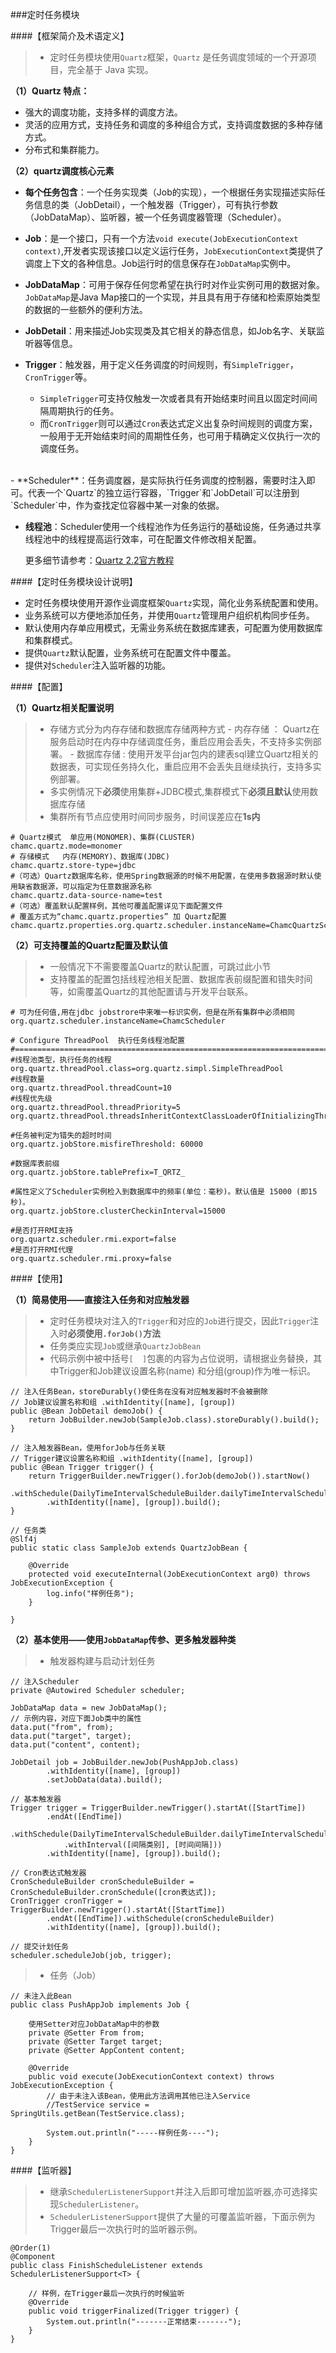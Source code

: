 
###定时任务模块

####【框架简介及术语定义】

> - 定时任务模块使用`Quartz`框架，`Quartz` 是任务调度领域的一个开源项目，完全基于 Java 实现。

**（1）Quartz 特点：**

- 强大的调度功能，支持多样的调度方法。
- 灵活的应用方式，支持任务和调度的多种组合方式，支持调度数据的多种存储方式。
- 分布式和集群能力。

**（2）quartz调度核心元素**

- **每个任务包含**：一个任务实现类（Job的实现），一个根据任务实现描述实际任务信息的类（JobDetail），一个触发器（Trigger），可有执行参数（JobDataMap）、监听器，被一个任务调度器管理（Scheduler）。

- **Job**：是一个接口，只有一个方法`void execute(JobExecutionContext context)`,开发者实现该接口以定义运行任务，`JobExecutionContext`类提供了调度上下文的各种信息。Job运行时的信息保存在`JobDataMap`实例中。

- **JobDataMap**：可用于保存任何您希望在执行时对作业实例可用的数据对象。 `JobDataMap`是Java Map接口的一个实现，并且具有用于存储和检索原始类型的数据的一些额外的便利方法。

- **JobDetail**：用来描述Job实现类及其它相关的静态信息，如Job名字、关联监听器等信息。

- **Trigger**：触发器，用于定义任务调度的时间规则，有`SimpleTrigger`，`CronTrigger`等。
	- `SimpleTrigger`可支持仅触发一次或者具有开始结束时间且以固定时间间隔周期执行的任务。
	- 而`CronTrigger`则可以通过`Cron`表达式定义出复杂时间规则的调度方案，一般用于无开始结束时间的周期性任务，也可用于精确定义仅执行一次的调度任务。
</br>
- **Scheduler**：任务调度器，是实际执行任务调度的控制器，需要时注入即可。代表一个`Quartz`的独立运行容器，`Trigger`和`JobDetail`可以注册到`Scheduler`中，作为查找定位容器中某一对象的依据。

- **线程池**：Scheduler使用一个线程池作为任务运行的基础设施，任务通过共享线程池中的线程提高运行效率，可在配置文件修改相关配置。

	更多细节请参考：[Quartz 2.2官方教程](http://www.quartz-scheduler.org/documentation/quartz-2.2.x/tutorials/ "Quartz 2.2官方教程")

####【定时任务模块设计说明】

- 定时任务模块使用开源作业调度框架`Quartz`实现，简化业务系统配置和使用。
- 业务系统可以方便地添加任务，并使用`Quartz`管理用户组织机构同步任务。
- 默认使用内存单应用模式，无需业务系统在数据库建表，可配置为使用数据库和集群模式。
- 提供`Quartz`默认配置，业务系统可在配置文件中覆盖。
- 提供对`Scheduler`注入监听器的功能。

####【配置】

**（1）Quartz相关配置说明**

> - 存储方式分为内存存储和数据库存储两种方式
	- 内存存储 ： Quartz在服务启动时在内存中存储调度任务，重启应用会丢失，不支持多实例部署。
	- 数据库存储 : 使用开发平台jar包内的建表sql建立Quartz相关的数据表，可实现任务持久化，重启应用不会丢失且继续执行，支持多实例部署。
> - 多实例情况下**必须**使用集群+JDBC模式,集群模式下**必须且默认**使用数据库存储
> - 集群所有节点应使用时间同步服务，时间误差应在**1s内**

	# Quartz模式  单应用(MONOMER)、集群(CLUSTER)
	chamc.quartz.mode=monomer
	# 存储模式   内存(MEMORY)、数据库(JDBC)
	chamc.quartz.store-type=jdbc
	#（可选）Quartz数据库名称，使用Spring数据源的时候不用配置，在使用多数据源时默认使用缺省数据源，可以指定为任意数据源名称
	chamc.quartz.data-source-name=test
	#（可选）覆盖默认配置样例，其他可覆盖配置详见下面配置文件
	# 覆盖方式为“chamc.quartz.properties” 加 Quartz配置
	chamc.quartz.properties.org.quartz.scheduler.instanceName=ChamcQuartzScheduler
	
**（2）可支持覆盖的Quartz配置及默认值**

> - 一般情况下不需要覆盖Quartz的默认配置，可跳过此小节
> - 支持覆盖的配置包括线程池相关配置、数据库表前缀配置和错失时间等，如需覆盖Quartz的其他配置请与开发平台联系。
	
	# 可为任何值,用在jdbc jobstrore中来唯一标识实例，但是在所有集群中必须相同
	org.quartz.scheduler.instanceName=ChamcScheduler
	
	# Configure ThreadPool  执行任务线程池配置
	#============================================================================
	#线程池类型，执行任务的线程
	org.quartz.threadPool.class=org.quartz.simpl.SimpleThreadPool
	#线程数量
	org.quartz.threadPool.threadCount=10
	#线程优先级
	org.quartz.threadPool.threadPriority=5
	org.quartz.threadPool.threadsInheritContextClassLoaderOfInitializingThread=true 
	
	#任务被判定为错失的超时时间
	org.quartz.jobStore.misfireThreshold: 60000
	
	#数据库表前缀
	org.quartz.jobStore.tablePrefix=T_QRTZ_
	
	#属性定义了Scheduler实例检入到数据库中的频率(单位：毫秒)。默认值是 15000 (即15 秒)。
	org.quartz.jobStore.clusterCheckinInterval=15000
	
	#是否打开RMI支持
	org.quartz.scheduler.rmi.export=false
	#是否打开RMI代理
	org.quartz.scheduler.rmi.proxy=false

####【使用】

**（1）简易使用——直接注入任务和对应触发器**

> - 定时任务模块对注入的`Trigger`和对应的`Job`进行提交，因此`Trigger`注入时**必须使用`.forJob()`方法**
> - 任务类应实现`Job`或继承`QuartzJobBean`
> - 代码示例中被中括号`[  ]`包裹的内容为占位说明，请根据业务替换，其中Trigger和Job建议设置名称(name) 和分组(group)作为唯一标识。

	// 注入任务Bean，storeDurably()使任务在没有对应触发器时不会被删除
	// Job建议设置名称和组 .withIdentity([name], [group])
	public @Bean JobDetail demoJob() {
		return JobBuilder.newJob(SampleJob.class).storeDurably().build();
	}
	
	// 注入触发器Bean，使用forJob与任务关联
	// Trigger建议设置名称和组 .withIdentity([name], [group])
	public @Bean Trigger trigger() {
		return TriggerBuilder.newTrigger().forJob(demoJob()).startNow()
			.withSchedule(DailyTimeIntervalScheduleBuilder.dailyTimeIntervalSchedule().withIntervalInSeconds(5))
			.withIdentity([name], [group]).build();
	}
	
	// 任务类	
	@Slf4j
	public static class SampleJob extends QuartzJobBean {
	
		@Override
		protected void executeInternal(JobExecutionContext arg0) throws JobExecutionException {
			log.info("样例任务");
		}
	
	}

**（2）基本使用——使用`JobDataMap`传参、更多触发器种类**

> - 触发器构建与启动计划任务

	// 注入Scheduler
	private @Autowired Scheduler scheduler;
	
	JobDataMap data = new JobDataMap();
	// 示例内容，对应下面Job类中的属性
	data.put("from", from);
	data.put("target", target);
	data.put("content", content);
	
	JobDetail job = JobBuilder.newJob(PushAppJob.class)
			.withIdentity([name], [group])
			.setJobData(data).build();
	
	// 基本触发器
	Trigger trigger = TriggerBuilder.newTrigger().startAt([StartTime])
			.endAt([EndTime])
			.withSchedule(DailyTimeIntervalScheduleBuilder.dailyTimeIntervalSchedule()
				.withInterval([间隔类别], [时间间隔]))
			.withIdentity([name], [group]).build();
	
	// Cron表达式触发器
	CronScheduleBuilder cronScheduleBuilder = CronScheduleBuilder.cronSchedule([cron表达式]);
	CronTrigger cronTrigger = TriggerBuilder.newTrigger().startAt([StartTime])
			.endAt([EndTime]).withSchedule(cronScheduleBuilder)
			.withIdentity([name], [group]).build();
	
	// 提交计划任务
	scheduler.scheduleJob(job, trigger);

> - 任务（Job）

	// 未注入此Bean
	public class PushAppJob implements Job {
		
		使用Setter对应JobDataMap中的参数
		private @Setter From from;
		private @Setter Target target;
		private @Setter AppContent content;
	
		@Override
		public void execute(JobExecutionContext context) throws JobExecutionException {
			// 由于未注入该Bean，使用此方法调用其他已注入Service
			//TestService service = SpringUtils.getBean(TestService.class);
			
			System.out.println("-----样例任务----");
		}
	}

####【监听器】

> - 继承`SchedulerListenerSupport`并注入后即可增加监听器,亦可选择实现`SchedulerListener`。
> - `SchedulerListenerSupport`提供了大量的可覆盖监听器，下面示例为Trigger最后一次执行时的监听器示例。

	@Order(1)
	@Component
	public class FinishScheduleListener extends SchedulerListenerSupport<T> {
	
		// 样例，在Trigger最后一次执行的时候监听
		@Override
		public void triggerFinalized(Trigger trigger) {
			System.out.println("-------正常结束-------");
		}
	}
